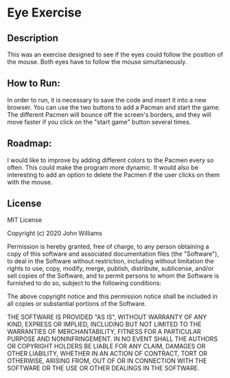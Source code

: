 # Eye Exercise

## Description
This was an exercise designed to see if the eyes could follow the position of the mouse. Both eyes have to follow the mouse simultaneously. 

## How to Run: 
In order to run, it is necessary to save the code and insert it into a new browser. You can use the two buttons to add a Pacman and start the game. The different Pacmen will bounce off the screen's borders, and they will move faster if you click on the "start game" button several times. 

## Roadmap: 
I would like to improve by adding different colors to the Pacmen every so often. This could make the program more dynamic. It would also be interesting to add an option to delete the Pacmen if the user clicks on them with the mouse. 

## License

MIT License

Copyright (c) 2020 John Williams

Permission is hereby granted, free of charge, to any person obtaining a copy
of this software and associated documentation files (the "Software"), to deal
in the Software without restriction, including without limitation the rights
to use, copy, modify, merge, publish, distribute, sublicense, and/or sell
copies of the Software, and to permit persons to whom the Software is
furnished to do so, subject to the following conditions:

The above copyright notice and this permission notice shall be included in all
copies or substantial portions of the Software.

THE SOFTWARE IS PROVIDED "AS IS", WITHOUT WARRANTY OF ANY KIND, EXPRESS OR
IMPLIED, INCLUDING BUT NOT LIMITED TO THE WARRANTIES OF MERCHANTABILITY,
FITNESS FOR A PARTICULAR PURPOSE AND NONINFRINGEMENT. IN NO EVENT SHALL THE
AUTHORS OR COPYRIGHT HOLDERS BE LIABLE FOR ANY CLAIM, DAMAGES OR OTHER
LIABILITY, WHETHER IN AN ACTION OF CONTRACT, TORT OR OTHERWISE, ARISING FROM,
OUT OF OR IN CONNECTION WITH THE SOFTWARE OR THE USE OR OTHER DEALINGS IN THE
SOFTWARE.

